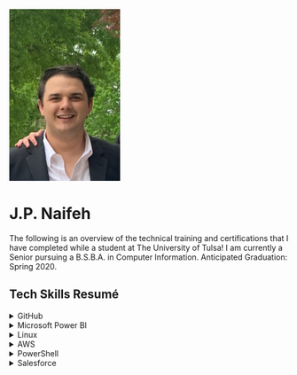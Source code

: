 <img src="Headshot.jpeg" width="200" height="310">
<h1>J.P. Naifeh</h1>
<p>The following is an overview of the technical training and certifications that I have completed while a student at The University of Tulsa! I am currently a Senior pursuing a B.S.B.A. in Computer Information. Anticipated Graduation: Spring 2020.</p>
 
<h2>Tech Skills Resumé</h2>

<details><summary>GitHub</summary>
 <p>The First Day and First Week on GitHub training courses are designed to introduce new users to GitHub. Starting with the very basics and on through GitHub Pages and pull requests, these trainings provide the necessary basics to start using GitHub.</p>
 <h4>Courses Completed</h4> 
  <ul>
   <li><a href="https://lab.github.com/githubtraining/paths/first-day-on-github">First Day on GitHub</a></li>
   <li><a href="https://lab.github.com/githubtraining/paths/first-week-on-github">First Week on GitHub</a></li>
  </ul>
  <h4>Topics Covered</h4>
  <ul>
   <li>Getting Started with GitHub</li>
   <li>Communicating with Markdown</li>
   <li>Uploading a project to GitHub</li>
   <li>Working with GitHub Pages</li>
   <li>Reviewing pull requests</li>
   <li>Managing merge conflicts</li>
   <li>Securing workflows</li>
  </ul>
 <h4>Course Completion Verification</h4>
 <img src="github.png">
</details>

<details><summary>Microsoft Power BI</summary>
 <p>Microsoft Power BI is a business intelligence suite that enables working with extremely large datasets. In this training course, large datasets were imported into Power BI and visualized in a number of ways. Below is a link to a video overview of the dashboard I created as part of this course.</p>
 <h4>Course Completed</h4> 
 <ul>
  <li><a href="https://courses.edx.org/courses/course-v1:Microsoft+DAT207x+1T2017/course/">Microsoft: DAT207x Analyzing and Visualizing Data with Power BI</a></li>
 </ul>
 <h4>Topics Covered</h4>
 <ul>
  <li>Understanding key concepts in business intelligence, data analysis, and data visualization</li>
  <li>Importing your data and automatically creating dashboards from services such as Marketo, Salesforce, and
 Google Analytics</li>
  <li>Connecting to and importing your data, then shaping and transforming that data</li>
  <li>Enriching your data with business calculations</li>
  <li>Visualizing your data and authoring reports</li>
  <li>Scheduling automated refresh of your reports</li>
  <li>Creating dashboards based on reports and natural language queries</li>
  <li>Sharing dashboards across your organization</li>
  <li>Consuming dashboards in mobile apps</li>
  <li>Leveraging your Excel reports within Power BI</li>
  <li>Creating custom visualizations that you can use in dashboards and reports</li>
  <li>Collaborating within groups to author reports and dashboards</li>
  <li>Sharing dashboards effectively based on your organization’s needs</li>
  <li>Exploring live connections to data with Power BI</li>
  <li>Connecting directly to SQL Azure, HD Spark, and SQL Server Analysis Services</li>
  <li>Introduction to Power BI Development API</li>
  <li>Leveraging custom visuals in Power BI</li>
 </ul>
 <h4>Course Completion Verification</h4>
 <ul>
  <li><a href="Course | DAT207x | edX.pdf">Verification of Course Completion (Audit Track)</a></li>
 </ul>
 <br>
 <h4>Power BI Sample Implementation</h4>
  <p>The following report was created to demonstrate a few of the various visualizations available in Microsoft Power BI.</p> 
  <img src="PowerBIScreenshot.png"> 
  <p>The live version of this report can be accessed <a href="https://app.powerbi.com/groups/me/reports/cedca670-45a7-468b-abc7-ef6e0074448f?ctid=d4ff013c-62b7-4167-924f-5bd93e8202d3">here</a>.
  <br>A video overview of this dashboard may be viewed <a href="https://youtu.be/bMBHaFjhzdA">here</a>.
 </p>
</details>

<details><summary>Linux</summary>
 <p>The LPI Linux Essentials training explains the basics of Linux and builds up to cover the topics neccessary to complete the LPI Linux Essentials Certification. The training included various hands-on labs where students could SSH into a Linux machine and complete various tasks using the command line. This course was completed in preparation for completing the LPI Linux Essentials Certification.</p>
 <h4>Course Completed</h4>
 <ul>
  <li><a href="https://linuxacademy.com/course/lpi-linuxessentials/">LPI Linux Essentials Certification Training</a> on Linux Academy</li>
 </ul>
 <h4>Topics Covered</h4>
 <ul>
  <li>Getting started with Linux</li>
  <li>Open source software</li>
  <li>Using the command line</li>
  <li>Working with and archiving files</li>
  <li>Data storage</li>
  <li>Users, groups, and permissions</li>
 </ul>
 <h4>Course Completion Certificate</h4>
    <img src="Linux_Cert.jpg">
 <br>
 <h4>Linux VPN Implementation</h4>
 <p>In addition to the LPI Linux Essentials training, I also set up a Virtual Private Network (VPN) utilizing Digital Ocean hardware running Ubnutu 19.04. Below is a screenshot verifying my installation.</p>
 <img src="DO_VPN_Proof.png">
</details>

<details><summary>AWS</summary>
  <h4>Course Completed</h4> 
  <ul>
   <li><a href="https://linuxacademy.com/course/aws-essentials-new/">AWS Essentials Certification Training</a> on Linux Academy</li>
  </ul>
  <h4>Topics Covered</h4>
  <ul>
   <li>Getting started with AWS</li>
   <li>IAM</li>
   <li>Virtual Private Cloud (VPC)</li>
   <li>Elastic Cloud Compute (EC2)</li>
   <li>Storage Services</li>
   <li>RDS and DynamoDB</li>
   <li>Monitoring, Alerts, and Notifications</li>
   <li>Load Balancing, Elasticity, and Scalability</li>
   <li>Lambda (Serverless Compute)</li>
 </ul>
 <h4>Course Completion Certificate</h4>
 <img src="AWS_Cert.jpg">
</details>
 

<details><summary>PowerShell</summary>
 <ul>
 <h4>Course Completed:</h4> 
 <ul>
  <li>PowerShell 5 Essentials</li>
  </ul>
   <h4>Topics Covered:</h4>
  <ul>
   <li>Installing Windows Management Framework 5</li>
   <li>Running commands (cmdlets)</li>
   <li>Discovering commands</li>
   <li>Understanding cmdlet syntax</li>
   <li>Resolving terse commands</li>
   <li>Finding and using local modules</li>
   <li>Working with files, printers, CSVs, and XML in the pipeline</li>
   <li>Selecting, sorting, and filtering object data</li>
   <li>Creating scripts</li>
   <li>Automating tasks</li>
   <li>Using PowerShell remoting</li>
 </ul>
 <h4>Course Completion Certificate:</h4>
  <img src="Powershell_Certificate.jpg">
 </ul>
   
</details>

<details><summary>Salesforce</summary>
 
  <h4>Course Completed:</h4> 
  <ul>
 <li>Salesforce Admin Beginner Course</li>
 </ul>
   <h4>Topics Covered:</h4>
  <ul>
   <li>Getting started with Salesforce</li>
   <li>Understanding the architecture</li>
   <li>Data modeling</li>
   <li>Data management (import/export)</li>
   <li>Customizing the Lightning Experience</li>
   <li>Working with the mobile app</li>
   <li>Engaging users</li>
   <li>Working with reports and dashboards</li>
 </ul>
 <h4>Course Completion Verification:</h4>
  <img src="salesforce.jpg">
 </ul>
 
   
</details>
 
